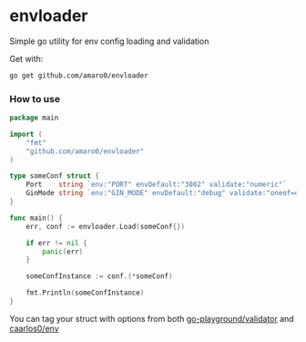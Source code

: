 # envloader

Simple go utility for env config loading and validation

Get with:
```bash
go get github.com/amaro0/envloader
```

### How to use
```go 
package main

import (
	"fmt"
	"github.com/amaro0/envloader"
)

type someConf struct {
	Port    string `env:"PORT" envDefault:"3002" validate:"numeric"`
	GinMode string `env:"GIN_MODE" envDefault:"debug" validate:"oneof=debug release"`
}

func main() {
	err, conf := envloader.Load(someConf{})

	if err != nil {
		panic(err)
	}

	someConfInstance := conf.(*someConf)

	fmt.Println(someConfInstance)
}
```

You can tag your struct with options from both [go-playground/validator](https://github.com/go-playground/validator) and [caarlos0/env](https://github.com/caarlos0/env)
